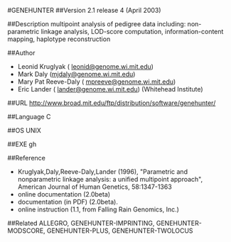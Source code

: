 #GENEHUNTER
##Version
2.1 release 4 (April 2003)

##Description
multipoint analysis of pedigree data including: non-parametric linkage analysis, LOD-score computation, information-content mapping, haplotype reconstruction

##Author
* Leonid Kruglyak ( leonid@genome.wi.mit.edu)
* Mark Daly (mjdaly@genome.wi.mit.edu)
* Mary Pat Reeve-Daly ( mpreeve@genome.wi.mit.edu)
* Eric Lander ( lander@genome.wi.mit.edu) (Whitehead Institute)

##URL
http://www.broad.mit.edu/ftp/distribution/software/genehunter/

##Language
C

##OS
UNIX

##EXE
gh

##Reference
* Kruglyak,Daly,Reeve-Daly,Lander (1996), "Parametric and nonparametric linkage analysis: a unified multipoint approach", American Journal of Human Genetics, 58:1347-1363
* online documentation (2.0beta)
* documentation (in PDF) (2.0beta).
* online instruction (1.1, from Falling Rain Genomics, Inc.)

##Related
ALLEGRO, GENEHUNTER-IMPRINTING, GENEHUNTER-MODSCORE, GENEHUNTER-PLUS, GENEHUNTER-TWOLOCUS

